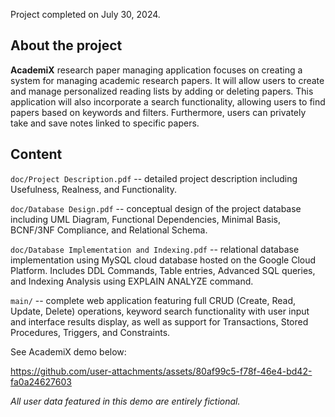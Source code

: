 Project completed on July 30, 2024.

## About the project

**AcademiX** research paper managing application focuses on creating a system for managing academic research papers. It will allow users to create and manage personalized reading lists by adding or deleting papers. This application will also incorporate a search functionality, allowing users to find papers based on keywords and filters. Furthermore, users can privately take and save notes linked to specific papers.

## Content

`doc/Project Description.pdf` -- detailed project description including Usefulness, Realness, and Functionality. 

`doc/Database Design.pdf` -- conceptual design of the project database including UML Diagram, Functional Dependencies, Minimal Basis, BCNF/3NF Compliance, and Relational Schema. 

`doc/Database Implementation and Indexing.pdf` -- relational database implementation using MySQL cloud database hosted on the Google Cloud Platform. Includes DDL Commands, Table entries, Advanced SQL queries, and Indexing Analysis using EXPLAIN ANALYZE command.

`main/` -- complete web application featuring full CRUD (Create, Read, Update, Delete) operations, keyword search functionality with user input and interface results display, as well as support for Transactions, Stored Procedures, Triggers, and Constraints. 

See AcademiX demo below:

https://github.com/user-attachments/assets/80af99c5-f78f-46e4-bd42-fa0a24627603

*All user data featured in this demo are entirely fictional.*



